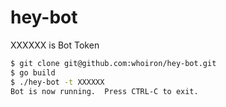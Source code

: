 # hey-bot

XXXXXX is Bot Token

```bash
$ git clone git@github.com:whoiron/hey-bot.git
$ go build
$ ./hey-bot -t XXXXXX
Bot is now running.  Press CTRL-C to exit.

```